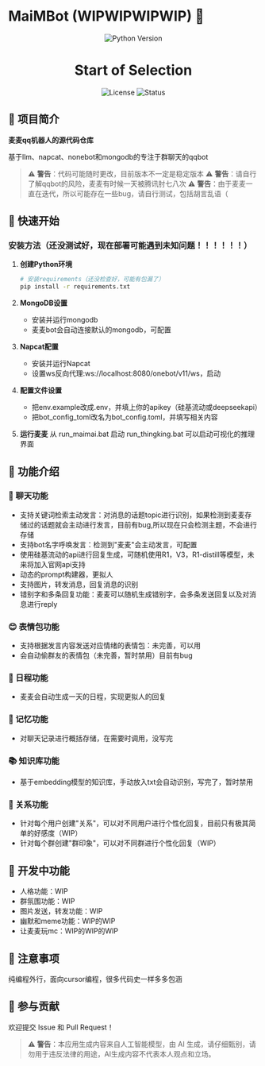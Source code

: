 # MaiMBot (WIPWIPWIPWIP) 🤖


<div align="center">

![Python Version](https://img.shields.io/badge/Python-3.8-blue)
# Start of Selection
![License](https://img.shields.io/badge/license-GNL-green)
![Status](https://img.shields.io/badge/状态-开发中-yellow)

</div>

## 📝 项目简介

**麦麦qq机器人的源代码仓库**

基于llm、napcat、nonebot和mongodb的专注于群聊天的qqbot

> ⚠️ **警告**：代码可能随时更改，目前版本不一定是稳定版本
⚠️ **警告**：请自行了解qqbot的风险，麦麦有时候一天被腾讯肘七八次
> ⚠️ **警告**：由于麦麦一直在迭代，所以可能存在一些bug，请自行测试，包括胡言乱语（

## 🚀 快速开始

### 安装方法（还没测试好，现在部署可能遇到未知问题！！！！！！）

1. **创建Python环境**
   ```bash
   # 安装requirements（还没检查好，可能有包漏了）
   pip install -r requirements.txt
   ```

2. **MongoDB设置**
   - 安装并运行mongodb
   - 麦麦bot会自动连接默认的mongodb，可配置

3. **Napcat配置**
   - 安装并运行Napcat
   - 设置ws反向代理:ws://localhost:8080/onebot/v11/ws，启动

4. **配置文件设置**
   - 把env.example改成.env，并填上你的apikey（硅基流动或deepseekapi）
   - 把bot_config_toml改名为bot_config.toml，并填写相关内容

5. **运行麦麦**
      从 run_maimai.bat 启动
      run_thingking.bat 可以启动可视化的推理界面

## 🎯 功能介绍

### 💬 聊天功能
- 支持关键词检索主动发言：对消息的话题topic进行识别，如果检测到麦麦存储过的话题就会主动进行发言，目前有bug,所以现在只会检测主题，不会进行存储
- 支持bot名字呼唤发言：检测到"麦麦"会主动发言，可配置
- 使用硅基流动的api进行回复生成，可随机使用R1，V3，R1-distill等模型，未来将加入官网api支持
- 动态的prompt构建器，更拟人
- 支持图片，转发消息，回复消息的识别
- 错别字和多条回复功能：麦麦可以随机生成错别字，会多条发送回复以及对消息进行reply

### 😊 表情包功能
- 支持根据发言内容发送对应情绪的表情包：未完善，可以用
- 会自动偷群友的表情包（未完善，暂时禁用）目前有bug

### 📅 日程功能
- 麦麦会自动生成一天的日程，实现更拟人的回复

### 🧠 记忆功能
- 对聊天记录进行概括存储，在需要时调用，没写完

### 📚 知识库功能
- 基于embedding模型的知识库，手动放入txt会自动识别，写完了，暂时禁用

### 👥 关系功能
- 针对每个用户创建"关系"，可以对不同用户进行个性化回复，目前只有极其简单的好感度（WIP）
- 针对每个群创建"群印象"，可以对不同群进行个性化回复（WIP）

## 🚧 开发中功能
- 人格功能：WIP
- 群氛围功能：WIP
- 图片发送，转发功能：WIP
- 幽默和meme功能：WIP的WIP
- 让麦麦玩mc：WIP的WIP的WIP

## 📌 注意事项
纯编程外行，面向cursor编程，很多代码史一样多多包涵

## 🤝 参与贡献
欢迎提交 Issue 和 Pull Request！

> ⚠️ **警告**：本应用生成内容来自人工智能模型，由 AI 生成，请仔细甄别，请勿用于违反法律的用途，AI生成内容不代表本人观点和立场。